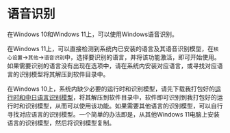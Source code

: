 # 语音识别

在Windows 10和Windows 11上，可以使用Windows语音识别。

在Windows 11上，可以直接检测到系统内已安装的语言及其语音识别模型，在`核心设置`->`其他`->`语音识别`中，选择要识别的语言，并将该功能激活，即可开始使用。如果需要识别的语言没有出现在选项中，请在系统内安装对应语言，或寻找对应语言的识别模型将其解压到软件目录中。

在Windows 10上，系统内缺少必要的运行时和识别模型，请先下载我打包好的[运行时和中日语言识别模型](https://1drv.ms/u/c/e598ac1f7a133b29/EaAWXcYACl9KnKHtuzMg2csB0XBGhR2d3-136PhM8B7B8Q?e=zE1dwj)，将其解压到软件目录中，软件即可识别到我打包好的运行时和识别模型，从而可以使用该功能。如果需要其他语言的识别模型，可以自行寻找对应语言的识别模型。一个简单的办法即是，从其他Windows 11电脑上安装语言的识别模型，然后将识别模型复制。